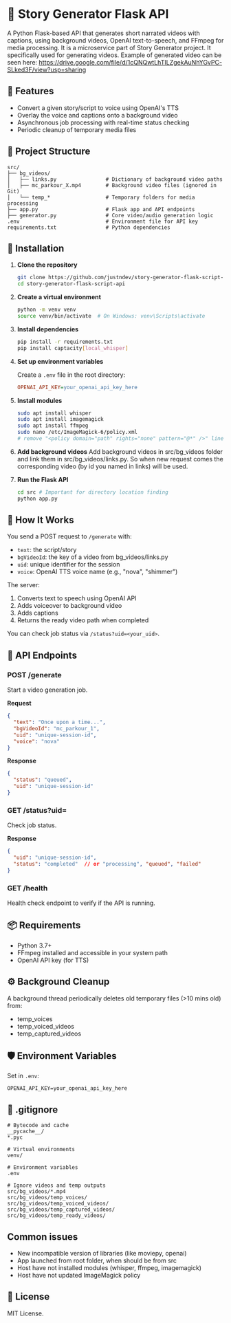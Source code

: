 # 🧠 Story Generator Flask API

A Python Flask-based API that generates short narrated videos with captions, using background videos, OpenAI text-to-speech, and FFmpeg for media processing.
It is a microservice part of Story Generator project. It specifically used for generating videos. Example of generated video can be seen here: https://drive.google.com/file/d/1cQNQwtLhTILZgekAuNhYGvPC-SLked3F/view?usp=sharing

## 🚀 Features

- Convert a given story/script to voice using OpenAI's TTS
- Overlay the voice and captions onto a background video
- Asynchronous job processing with real-time status checking
- Periodic cleanup of temporary media files

## 📁 Project Structure

```
src/
├── bg_videos/
│   ├── links.py                # Dictionary of background video paths
│   ├── mc_parkour_X.mp4        # Background video files (ignored in Git)
│   └── temp_*                  # Temporary folders for media processing
├── app.py                      # Flask app and API endpoints
├── generator.py                # Core video/audio generation logic
.env                            # Environment file for API key
requirements.txt                # Python dependencies
```

## 🔧 Installation

1. **Clone the repository**
   ```bash
   git clone https://github.com/justndev/story-generator-flask-script-api.git
   cd story-generator-flask-script-api
   ```

2. **Create a virtual environment**
   ```bash
   python -m venv venv
   source venv/bin/activate  # On Windows: venv\Scripts\activate
   ```

3. **Install dependencies**
   ```bash
   pip install -r requirements.txt
   pip install captacity[local_whisper]
   ```

4. **Set up environment variables**

   Create a `.env` file in the root directory:
   ```ini
   OPENAI_API_KEY=your_openai_api_key_here
   ```
   
5. **Install modules**
   ```bash
   sudo apt install whisper
   sudo apt install imagemagick
   sudo apt install ffmpeg
   sudo nano /etc/ImageMagick-6/policy.xml
   # remove "<policy domain="path" rights="none" pattern="@*" />" line


   ```
   
6. **Add background videos**
Add background videos in src/bg_videos folder and link them in src/bg_videos/links.py. So when new request comes the corresponding video (by id you named in links) will be used.

7. **Run the Flask API**
   ```bash
   cd src # Important for directory location finding
   python app.py
   ```

## 🧠 How It Works

You send a POST request to `/generate` with:
- `text`: the script/story
- `bgVideoId`: the key of a video from bg_videos/links.py
- `uid`: unique identifier for the session
- `voice`: OpenAI TTS voice name (e.g., "nova", "shimmer")

The server:
1. Converts text to speech using OpenAI API
2. Adds voiceover to background video
3. Adds captions
4. Returns the ready video path when completed

You can check job status via `/status?uid=<your_uid>`.

## 🎯 API Endpoints

### POST /generate
Start a video generation job.

**Request**
```json
{
  "text": "Once upon a time...",
  "bgVideoId": "mc_parkour_1",
  "uid": "unique-session-id",
  "voice": "nova"
}
```

**Response**
```json
{
  "status": "queued",
  "uid": "unique-session-id"
}
```

### GET /status?uid=<uid>
Check job status.

**Response**
```json
{
  "uid": "unique-session-id",
  "status": "completed"  // or "processing", "queued", "failed"
}
```

### GET /health
Health check endpoint to verify if the API is running.

## 📦 Requirements

- Python 3.7+
- FFmpeg installed and accessible in your system path
- OpenAI API key (for TTS)

## ⚙️ Background Cleanup

A background thread periodically deletes old temporary files (>10 mins old) from:
- temp_voices
- temp_voiced_videos
- temp_captured_videos

## 🛡️ Environment Variables

Set in `.env`:
```
OPENAI_API_KEY=your_openai_api_key_here
```

## 📁 .gitignore

```
# Bytecode and cache
__pycache__/
*.pyc

# Virtual environments
venv/

# Environment variables
.env

# Ignore videos and temp outputs
src/bg_videos/*.mp4
src/bg_videos/temp_voices/
src/bg_videos/temp_voiced_videos/
src/bg_videos/temp_captured_videos/
src/bg_videos/temp_ready_videos/
```

## Common issues

- New incompatible version of libraries (like moviepy, openai)
- App launched from root folder, when should be from src
- Host have not installed modules (whisper, ffmpeg, imagemagick)
- Host have not updated ImageMagick policy

## 📝 License

MIT License.
